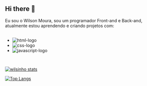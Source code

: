 ## Hi there 👋

Eu sou o Wilson Moura, sou um programador Front-and e Back-and, atualmente estou aprendendo e criando projetos com:
<br>
<br>
- <img src="https://img.shields.io/badge/HTML5-E34F26?style=for-the-badge&logo=html5&logoColor=white" alt="html-logo" />
- <img src="https://img.shields.io/badge/CSS3-1572B6?style=for-the-badge&logo=css3&logoColor=white" alt="css-logo" />
- <img src="https://img.shields.io/badge/JavaScript-F7DF1E?style=for-the-badge&logo=javascript&logoColor=black" alt="javascript-logo" />

<br>

[![wilsinho stats](https://github-readme-stats.vercel.app/api?username=wilsinho165)](https://github.com/anuraghazra/github-readme-stats)


[![Top Langs](https://github-readme-stats.vercel.app/api/top-langs/?username=wilsinho165)](https://github.com/anuraghazra/github-readme-stats)

